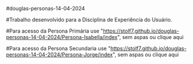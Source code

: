 #douglas-personas-14-04-2024


#Trabalho desenvolvido para a Disciplina de Experiência do Usuário.

#Para acesso da Persona Primária use "https://stolf7.github.io/douglas-personas-14-04-2024/Persona-Isabella/index", sem aspas ou clique aqui

#Para acesso da Persona Secundaria use "https://stolf7.github.io/douglas-personas-14-04-2024/Persona-Jorge/index", sem aspas ou clique aqui
